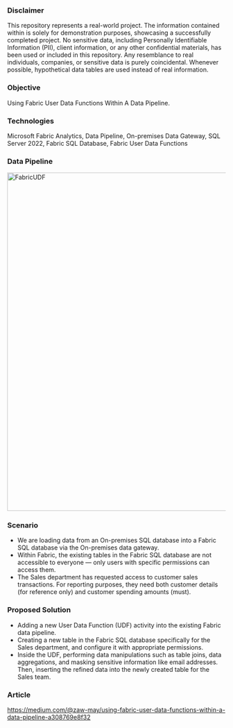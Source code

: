 ### Disclaimer
This repository represents a real-world project. The information contained within is solely for demonstration purposes, showcasing a successfully completed project. No sensitive data, including Personally Identifiable Information (PII), client information, or any other confidential materials, has been used or included in this repository. Any resemblance to real individuals, companies, or sensitive data is purely coincidental. Whenever possible, hypothetical data tables are used instead of real information.

### Objective 
Using Fabric User Data Functions Within A Data Pipeline.

### Technologies
Microsoft Fabric Analytics, Data Pipeline, On-premises Data Gateway, SQL Server 2022, Fabric SQL Database, Fabric User Data Functions

### Data Pipeline
<img width="780" alt="FabricUDF" src="https://github.com/user-attachments/assets/623d4d6b-5449-42d0-8fa7-a96ab96686f3" />

### Scenario
*	We are loading data from an On-premises SQL database into a Fabric SQL database via the On-premises data gateway.
*	Within Fabric, the existing tables in the Fabric SQL database are not accessible to everyone — only users with specific permissions can access them.
*	The Sales department has requested access to customer sales transactions. For reporting purposes, they need both customer details (for reference only) and customer spending amounts (must).

### Proposed Solution
*	Adding a new User Data Function (UDF) activity into the existing Fabric data pipeline.
*	Creating a new table in the Fabric SQL database specifically for the Sales department, and configure it with appropriate permissions.
*	Inside the UDF, performing data manipulations such as table joins, data aggregations, and masking sensitive information like email addresses. Then, inserting the refined data into the newly created table for the Sales team.

### Article
https://medium.com/@zaw-may/using-fabric-user-data-functions-within-a-data-pipeline-a308769e8f32
